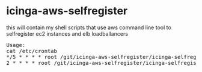 # icinga-aws-selfregister
this will contain my shell scripts that use aws command line tool to selfregister ec2 instances and elb loadballancers
<pre>
Usage: 
cat /etc/crontab
*/5 * * * * root /git/icinga-aws-selfregister/icinga-selfregister.sh
2 * * * * root /git/icinga-aws-selfregister/icinga-selfregister-loadbalancers.sh
</pre>

